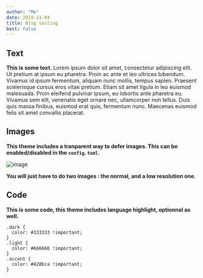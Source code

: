 ```yaml
---
author: "Me"
date: 2019-11-04
title: Blog testing
best: false
---
```


## Text

**This is some text.** Lorem ipsum dolor sit amet, consectetur adipiscing elit. Ut pretium at ipsum eu pharetra. Proin ac ante et leo ultrices bibendum. Vivamus id ipsum fermentum, aliquam nunc mollis, tempus sapien. Praesent scelerisque cursus eros vitae pretium. Etiam sit amet ligula in leo euismod malesuada. Proin eleifend pulvinar ipsum, eu lobortis ante pharetra eu. Vivamus sem elit, venenatis eget ornare nec, ullamcorper non tellus. Duis quis massa finibus, euismod erat quis, fermentum nunc. Maecenas euismod felis sit amet convallis placerat.

## Images

**This theme includes a tranparent way to defer images. This can be enabled/disabled in the `config.toml`.**

![image](/img/startup.jpg)

**You will just have to do two images : the normal, and a low resolution one.**

## Code

**This is some code, this theme includes language highlight, optionnal as well.**

```
.dark {
  color: #333333 !important;
}
.light {
  color: #666666 !important;
}
.accent {
  color: #428bca !important;
}
```